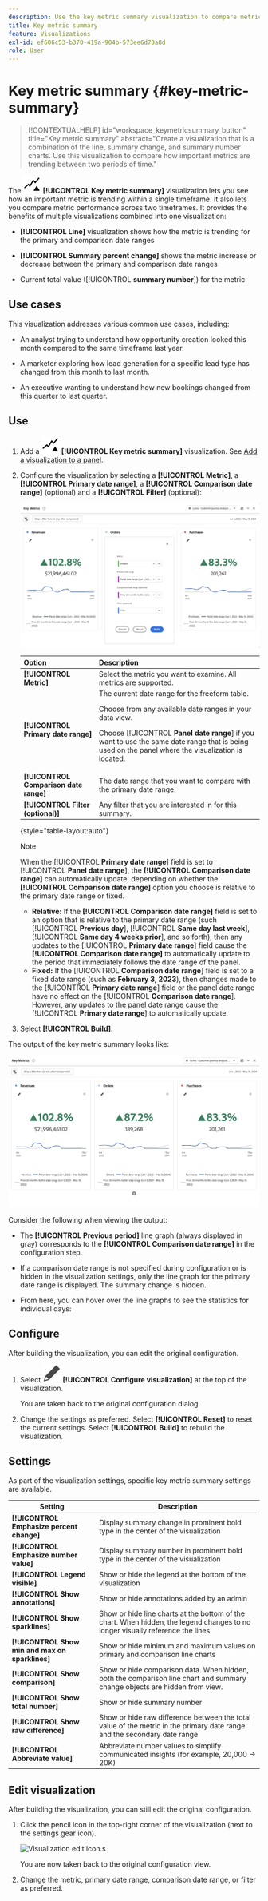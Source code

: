 ```yaml
---
description: Use the key metric summary visualization to compare metric performance across two timelines.
title: Key metric summary
feature: Visualizations
exl-id: ef606c53-b370-419a-904b-573ee6d70a8d
role: User
---
```

# Key metric summary {#key-metric-summary}

<!-- markdownlint-disable MD034 -->

>[!CONTEXTUALHELP]
>id="workspace_keymetricsummary_button"
>title="Key metric summary"
>abstract="Create a visualization that is a combination of the line, summary change, and summary number charts. Use this visualization to compare how important metrics are trending between two periods of time."

<!-- markdownlint-enable MD034 -->


The ![KeyMetrics](/help/assets/icons/KeyMetrics.svg) **[!UICONTROL Key metric summary]** visualization lets you see how an important metric is trending within a single timeframe. It also lets you compare metric performance across two timeframes. It provides the benefits of multiple visualizations combined into one visualization:

* **[!UICONTROL Line]** visualization shows how the metric is trending for the primary and comparison date ranges

* **[!UICONTROL Summary percent change]** shows the metric increase or decrease between the primary and comparison date ranges

* Current total value ([!UICONTROL **summary number**]) for the metric

## Use cases

This visualization addresses various common use cases, including:

* An analyst trying to understand how opportunity creation looked this month compared to the same timeframe last year. 

* A marketer exploring how lead generation for a specific lead type has changed from this month to last month.

* An executive wanting to understand how new bookings changed from this quarter to last quarter.

## Use

1. Add a ![KeyMetrics](/help/assets/icons/KeyMetrics.svg) **[!UICONTROL Key metric summary]** visualization. See [Add a visualization to a panel](freeform-analysis-visualizations.md#add-visualizations-to-a-panel).

1. Configure the visualization by selecting a **[!UICONTROL Metric]**, a **[!UICONTROL Primary date range]**, a **[!UICONTROL Comparison date range]** (optional) and a **[!UICONTROL Filter]** (optional):

   ![Key metric configuration showing the options for metric, primary date range, comparison date range, and segment.](assets/key-metrics-config.png)

   | Option| Description |
   | --- | --- |
   | **[!UICONTROL Metric]** | Select the metric you want to examine. All metrics are supported. |
   | **[!UICONTROL Primary date range]** | The current date range for the freeform table.<p>Choose from any available date ranges in your data view.</p> <p>Choose [!UICONTROL **Panel date range**] if you want to use the same date range that is being used on the panel where the visualization is located.</p>  |
   | **[!UICONTROL Comparison date range]** | The date range that you want to compare with the primary date range. |
   | **[!UICONTROL Filter (optional)]** | Any filter that you are interested in for this summary.  |

   {style="table-layout:auto"}

   >[!NOTE]
   >
   >When the [!UICONTROL **Primary date range**] field is set to [!UICONTROL **Panel date range**], the **[!UICONTROL Comparison date range]** can automatically update, depending on whether the **[!UICONTROL Comparison date range]** option you choose is relative to the primary date range or fixed.
   >
   >* **Relative:** If the **[!UICONTROL Comparison date range]** field is set to an option that is relative to the primary date range (such [!UICONTROL **Previous day**], [!UICONTROL **Same day last week**], [!UICONTROL **Same day 4 weeks prior**], and so forth), then any updates to the [!UICONTROL **Primary date range**] field cause the **[!UICONTROL Comparison date range]** to automatically update to the period that immediately follows the date range of the panel.
   >* **Fixed:** If the [!UICONTROL **Comparison date range**] field is set to a fixed date range (such as **February 3, 2023**), then changes made to the [!UICONTROL **Primary date range**] field or the panel date range have no effect on the [!UICONTROL **Comparison date range**]. However, any updates to the panel date range cause the [!UICONTROL **Primary date range**] to automatically update.

1. Select **[!UICONTROL Build]**.

<!--## How the Key Metric Summary visualization handles the comparison date range

(This will probably release in January. Per Jaden Howell)

* If the primary date range is set to the panel date range, there are 2-6 options that are considered 'relative' to the primary date range. These usually include the previous period (same amount of time immediately proceeding the primary date range), and 52 weeks prior to that date range.

* If the comparison date range is set to one of the 'relative' options, upon updating the primary date range, the comparison date range updates to the period immediate preceding the panel date range.

* If your comparison date range is *not* set to a 'relative' option, then updating the panel date range changes your primary date range, but has no effect on the comparison date range.

**Example 1**

Primary date range is set to the panel's date range: 'Yesterday'
Comparison date range is set to a relative date range, one of: 'Previous day', 'Same day last week', 'Same day 4 weeks prior', 'Same day last month', 'Same day last year', or 'Same day 52 weeks prior'.
When I change the panel's date range to 'This month', the comparison date range will update to 'Previous month'.

**Example 2**
 
Primary date range is set to the panel's date range: 'Yesterday'
Comparison date range is set to a non-relative date range, such as 'Feb 2nd, 2022', 'Highest sales day', 'Last week', etc. 

>[!NOTE]
>
>Last week is relative to the day the project is opened on, but it is not based on the panel's date range of 'Yesterday'. In other cases, such as if the panel's date range was 'This week', it may be relative.

When you change the panel's date range to '4 days ago', the comparison date range remains at the previous selection. -->

The output of the key metric summary looks like:

![Key metric output showing the metic, summary change, summary number, and line graphs.](assets/key-metrics.png)

Consider the following when viewing the output:

* The **[!UICONTROL Previous period]** line graph (always displayed in gray) corresponds to the **[!UICONTROL Comparison date range]** in the configuration step.

* If a comparison date range is not specified during configuration or is hidden in the visualization settings, only the line graph for the primary date range is displayed. The summary change is hidden. 

* From here, you can hover over the line graphs to see the statistics for individual days:


## Configure

After building the visualization, you can edit the original configuration. 

1. Select ![Edit](/help/assets/icons/Edit.svg) **[!UICONTROL Configure visualization]** at the top of the visualization.

   You are taken back to the original configuration dialog. 

1. Change the settings as preferred. Select **[!UICONTROL Reset]** to reset the current settings. Select **[!UICONTROL Build]** to rebuild the visualization.

## Settings

As part of the visualization settings, specific key metric summary settings are available.

| Setting | Description |
| --- | --- |
| **[!UICONTROL Emphasize percent change]** | Display summary change in prominent bold type in the center of the visualization |
| **[!UICONTROL Emphasize number value]** | Display summary number in prominent bold type in the center of the visualization |
| **[!UICONTROL Legend visible]** | Show or hide the legend at the bottom of the visualization |
| **[!UICONTROL Show annotations]** | Show or hide annotations added by an admin |
| **[!UICONTROL Show sparklines]** | Show or hide line charts at the bottom of the chart. When hidden, the legend changes to no longer visually reference the lines |
| **[!UICONTROL Show min and max on sparklines]** | Show or hide minimum and maximum values on primary and comparison line charts |
| **[!UICONTROL Show comparison]** | Show or hide comparison data. When hidden, both the comparison line chart and summary change objects are hidden from view. |
| **[!UICONTROL Show total number]** | Show or hide summary number |
| **[!UICONTROL Show raw difference]** | Show or hide raw difference between the total value of the metric in the primary date range and the secondary date range |
| **[!UICONTROL Abbreviate value]** | Abbreviate number values to simplify communicated insights (for example, 20,000 -> 20K) |

## Edit visualization

After building the visualization, you can still edit the original configuration. 

1. Click the pencil icon in the top-right corner of the visualization (next to the settings gear icon).

   ![Visualization edit icon.s](assets/edit-icon.png)

   You are now taken back to the original configuration view. 

1. Change the metric, primary date range, comparison date range, or filter as preferred.
